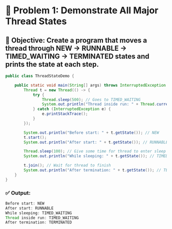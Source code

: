 # 🧩 Problem 1: Demonstrate All Major Thread States

## 📝 Objective: Create a program that moves a thread through NEW → RUNNABLE → TIMED_WAITING → TERMINATED states and prints the state at each step.

```java
public class ThreadStateDemo {

    public static void main(String[] args) throws InterruptedException {
        Thread t = new Thread(() -> {
            try {
                Thread.sleep(500); // Goes to TIMED_WAITING
                System.out.println("Thread inside run: " + Thread.currentThread().getState());
            } catch (InterruptedException e) {
                e.printStackTrace();
            }
        });

        System.out.println("Before start: " + t.getState()); // NEW
        t.start();
        System.out.println("After start: " + t.getState()); // RUNNABLE

        Thread.sleep(100); // Give some time for thread to enter sleep
        System.out.println("While sleeping: " + t.getState()); // TIMED_WAITING

        t.join(); // Wait for thread to finish
        System.out.println("After termination: " + t.getState()); // TERMINATED
    }
}

```
### ✅ Output:

```java
Before start: NEW
After start: RUNNABLE
While sleeping: TIMED_WAITING
Thread inside run: TIMED_WAITING
After termination: TERMINATED
```

